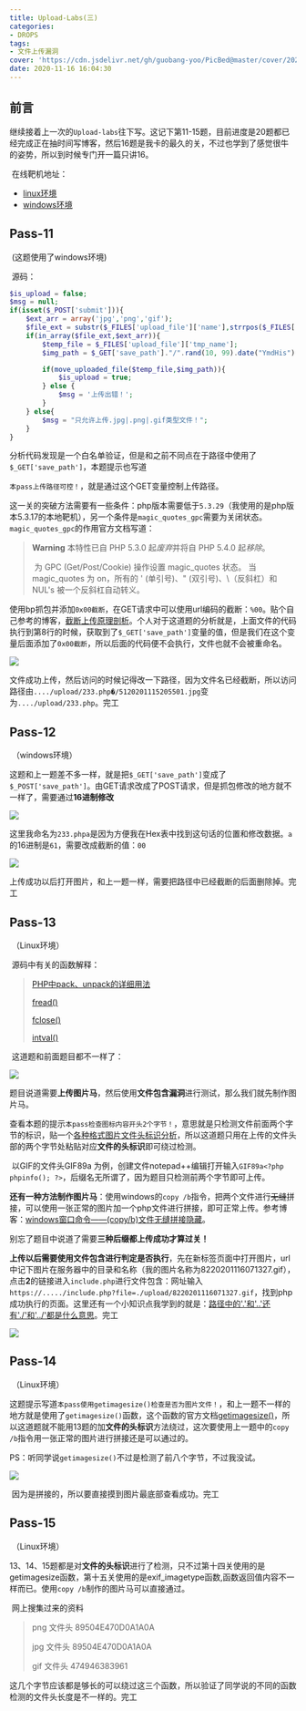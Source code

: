 ```yaml
---
title: Upload-Labs(三)
categories:
- DROPS
tags:
- 文件上传漏洞
cover: 'https://cdn.jsdelivr.net/gh/guobang-yoo/PicBed@master/cover/20201116160237.png'
date: 2020-11-16 16:04:30
---
```


## 前言

​	继续接着上一次的`Upload-labs`往下写。这记下第11-15题，目前进度是20题都已经完成正在抽时间写博客，然后16题是我卡的最久的关，不过也学到了感觉很牛的姿势，所以到时候专门开一篇只讲16。

​	在线靶机地址：

* [linux环境](https://buuoj.cn/challenges#Upload-Labs-Linux)
* [windows环境](https://buuoj.cn/challenges#[Windows]Upload-Labs-Windows)

## Pass-11

​	(这题使用了windows环境)

​	源码：

```php
$is_upload = false;
$msg = null;
if(isset($_POST['submit'])){
    $ext_arr = array('jpg','png','gif');
    $file_ext = substr($_FILES['upload_file']['name'],strrpos($_FILES['upload_file']['name'],".")+1);
    if(in_array($file_ext,$ext_arr)){
        $temp_file = $_FILES['upload_file']['tmp_name'];
        $img_path = $_GET['save_path']."/".rand(10, 99).date("YmdHis").".".$file_ext;

        if(move_uploaded_file($temp_file,$img_path)){
            $is_upload = true;
        } else {
            $msg = '上传出错！';
        }
    } else{
        $msg = "只允许上传.jpg|.png|.gif类型文件！";
    }
}
```

​	分析代码发现是一个白名单验证，但是和之前不同点在于路径中使用了`$_GET['save_path']`，本题提示也写道

`本pass上传路径可控！`，就是通过这个GET变量控制上传路径。

​	这一关的突破方法需要有一些条件：php版本需要低于`5.3.29`（我使用的是php版本5.3.17的本地靶机），另一个条件是`magic_quotes_gpc`需要为关闭状态。`magic_quotes_gpc`的作用官方文档写道：

>**Warning** 本特性已自 PHP 5.3.0 起*废弃*并将自 PHP 5.4.0 起*移除*。
>
>​      为 GPC (Get/Post/Cookie) 操作设置 magic_quotes 状态。      当 magic_quotes 为 on，所有的 ' (单引号)、" (双引号)、\（反斜杠）和 NUL's 被一个反斜杠自动转义。     

​	使用bp抓包并添加`0x00截断`，在GET请求中可以使用url编码的截断：`%00`。贴个自己参考的博客，[截断上传原理剖析](https://www.cnblogs.com/milantgh/p/3612978.html)。个人对于这道题的分析就是，上面文件的代码执行到第8行的时候，获取到了`$_GET['save_path']`变量的值，但是我们在这个变量后面添加了`0x00截断`，所以后面的代码便不会执行，文件也就不会被重命名。

![](https://cdn.jsdelivr.net/gh/guobang-yoo/PicBed@master/artical/20201115204109.png)

​	文件成功上传，然后访问的时候记得改一下路径，因为文件名已经截断，所以访问路径由`..../upload/233.php�/5120201115205501.jpg`变为`..../upload/233.php`。完工



## Pass-12

​	（windows环境）

​	这题和上一题差不多一样，就是把`$_GET['save_path']`变成了`$_POST['save_path']`。由GET请求改成了POST请求，但是抓包修改的地方就不一样了，需要通过**16进制修改**

![](https://cdn.jsdelivr.net/gh/guobang-yoo/PicBed@master/artical/20201115210935.png)

​	这里我命名为`233.phpa`是因为方便我在Hex表中找到这句话的位置和修改数据。`a`的16进制是`61`，需要改成截断的值：`00`

![](https://cdn.jsdelivr.net/gh/guobang-yoo/PicBed@master/artical/20201115211024.png)

​	上传成功以后打开图片，和上一题一样，需要把路径中已经截断的后面删除掉。完工



## Pass-13

​	（Linux环境）

​	源码中有关的函数解释：

> [PHP中pack、unpack的详细用法](https://segmentfault.com/a/1190000008305573)
>
> [fread()](https://www.php.net/manual/zh/function.fread.php)
>
> [fclose()](https://www.php.net/fclose)
>
> [intval()](https://www.php.net/intval)

​	这道题和前面题目都不一样了：

![](https://cdn.jsdelivr.net/gh/guobang-yoo/PicBed@master/artical/20201115211509.png)

​	题目说道需要**上传图片马**，然后使用**文件包含漏洞**进行测试，那么我们就先制作图片马。

​	查看本题的提示`本pass检查图标内容开头2个字节！`，意思就是只检测文件前面两个字节的标识，贴一个[各种格式图片文件头标识分析](https://blog.csdn.net/qq_37414405/article/details/84660148)，所以这道题只用在上传的文件头部的两个字节处粘贴对应**文件的头标识**即可绕过检测。

​	以GIF的文件头GIF89a 为例，创建文件notepad++编辑打开输入`GIF89a<?php phpinfo(); ?>`，后缀名无所谓了，因为题目只检测前两个字节即可上传。

​	**还有一种方法制作图片马**：使用windows的`copy /b`指令，把两个文件进行~~无缝~~拼接，可以使用一张正常的图片加一个php文件进行拼接，即可正常上传。参考博客：[windows窗口命令——(copy/b)文件无缝拼接隐藏](https://blog.csdn.net/gaoshi66/article/details/83653143)。

​	别忘了题目中说道了需要**三种后缀都上传成功才算过关！**

​	**上传以后需要使用文件包含进行判定是否执行**，先在新标签页面中打开图片，url中记下图片在服务器中的目录和名称（我的图片名称为8220201116071327.gif），点击**2**的链接进入`include.php`进行文件包含：网址输入`https://...../include.php?file=./upload/8220201116071327.gif`，找到php成功执行的页面。这里还有一个小知识点我学到的就是：[路径中的'.'和'..'还有'./'和'../'都是什么意思](https://www.cnblogs.com/xc90/articles/10257402.html)。完工

![](https://cdn.jsdelivr.net/gh/guobang-yoo/PicBed@master/artical/20201116152417.png)



## Pass-14

​	（Linux环境）

​	这题提示写道`本pass使用getimagesize()检查是否为图片文件！`，和上一题不一样的地方就是使用了`getimagesize()`函数，这个函数的官方文档[getimagesize()](https://www.php.net/manual/zh/function.getimagesize.php)，所以这道题就不能用13题的加**文件的头标识**方法绕过，这次要使用上一题中的`copy /b`指令用一张正常的图片进行拼接还是可以通过的。

​	PS：听同学说`getimagesize()`不过是检测了前八个字节，不过我没试。

![](https://cdn.jsdelivr.net/gh/guobang-yoo/PicBed@master/artical/20201116155407.png)

​	因为是拼接的，所以要直接摸到图片最底部查看成功。完工



## Pass-15

​	（Linux环境）

​	13、14、15题都是对**文件的头标识**进行了检测，只不过第十四关使用的是getimagesize函数，第十五关使用的是exif_imagetype函数,函数返回值内容不一样而已。使用`copy /b`制作的图片马可以直接通过。

​	网上搜集过来的资料

> png 文件头  89504E470D0A1A0A
>
> jpg 文件头 89504E470D0A1A0A
>
> gif 文件头 474946383961

​	这几个字节应该都是够长的可以绕过这三个函数，所以验证了同学说的不同的函数检测的文件头长度是不一样的。完工



